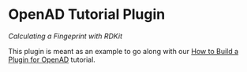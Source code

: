 # OpenAD Tutorial Plugin

_Calculating a Fingeprint with RDKit_

This plugin is meant as an example to go along with our [How to Build a Plugin for OpenAD](https://openad.accelerate.science/blog/2025/04/02/how-to-build-a-plugin-for-openad) tutorial.